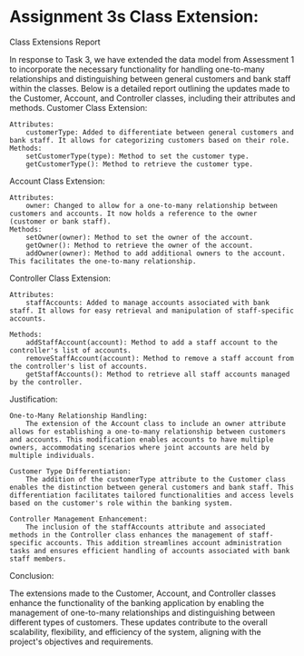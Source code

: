 # Assignment 3s Class Extension:

Class Extensions Report

In response to Task 3, we have extended the data model from Assessment 1 to incorporate the necessary functionality for handling one-to-many relationships and distinguishing between general customers and bank staff within the classes. Below is a detailed report outlining the updates made to the Customer, Account, and Controller classes, including their attributes and methods.
Customer Class Extension:

    Attributes:
        customerType: Added to differentiate between general customers and bank staff. It allows for categorizing customers based on their role.
    Methods:
        setCustomerType(type): Method to set the customer type.
        getCustomerType(): Method to retrieve the customer type.

Account Class Extension:

    Attributes:
        owner: Changed to allow for a one-to-many relationship between customers and accounts. It now holds a reference to the owner (customer or bank staff).
    Methods:
        setOwner(owner): Method to set the owner of the account.
        getOwner(): Method to retrieve the owner of the account.
        addOwner(owner): Method to add additional owners to the account. This facilitates the one-to-many relationship.

Controller Class Extension:

    Attributes:
        staffAccounts: Added to manage accounts associated with bank staff. It allows for easy retrieval and manipulation of staff-specific accounts.

    Methods:
        addStaffAccount(account): Method to add a staff account to the controller's list of accounts.
        removeStaffAccount(account): Method to remove a staff account from the controller's list of accounts.
        getStaffAccounts(): Method to retrieve all staff accounts managed by the controller.

Justification:

    One-to-Many Relationship Handling:
        The extension of the Account class to include an owner attribute allows for establishing a one-to-many relationship between customers and accounts. This modification enables accounts to have multiple owners, accommodating scenarios where joint accounts are held by multiple individuals.

    Customer Type Differentiation:
        The addition of the customerType attribute to the Customer class enables the distinction between general customers and bank staff. This differentiation facilitates tailored functionalities and access levels based on the customer's role within the banking system.

    Controller Management Enhancement:
        The inclusion of the staffAccounts attribute and associated methods in the Controller class enhances the management of staff-specific accounts. This addition streamlines account administration tasks and ensures efficient handling of accounts associated with bank staff members.

Conclusion:

The extensions made to the Customer, Account, and Controller classes enhance the functionality of the banking application by enabling the management of one-to-many relationships and distinguishing between different types of customers. These updates contribute to the overall scalability, flexibility, and efficiency of the system, aligning with the project's objectives and requirements.
